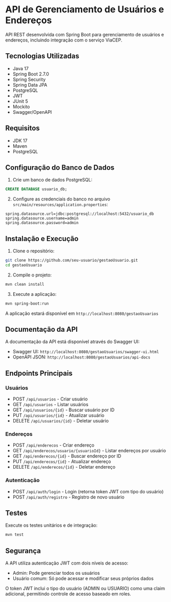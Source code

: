 # API de Gerenciamento de Usuários e Endereços

API REST desenvolvida com Spring Boot para gerenciamento de usuários e endereços, incluindo integração com o serviço ViaCEP.

## Tecnologias Utilizadas

- Java 17
- Spring Boot 2.7.0
- Spring Security
- Spring Data JPA
- PostgreSQL
- JWT
- JUnit 5
- Mockito
- Swagger/OpenAPI

## Requisitos

- JDK 17
- Maven
- PostgreSQL

## Configuração do Banco de Dados

1. Crie um banco de dados PostgreSQL:
```sql
CREATE DATABASE usuario_db;
```

2. Configure as credenciais do banco no arquivo `src/main/resources/application.properties`:
```properties
spring.datasource.url=jdbc:postgresql://localhost:5432/usuario_db
spring.datasource.username=admin
spring.datasource.password=admin
```

## Instalação e Execução

1. Clone o repositório:
```bash
git clone https://github.com/seu-usuario/gestaoUsuario.git
cd gestaoUsuario
```

2. Compile o projeto:
```bash
mvn clean install
```

3. Execute a aplicação:
```bash
mvn spring-boot:run
```

A aplicação estará disponível em `http://localhost:8080/gestaoUsuarios`

## Documentação da API

A documentação da API está disponível através do Swagger UI:
- Swagger UI: `http://localhost:8080/gestaoUsuarios/swagger-ui.html`
- OpenAPI JSON: `http://localhost:8080/gestaoUsuarios/api-docs`

## Endpoints Principais

### Usuários
- POST `/api/usuarios` - Criar usuário
- GET `/api/usuarios` - Listar usuários
- GET `/api/usuarios/{id}` - Buscar usuário por ID
- PUT `/api/usuarios/{id}` - Atualizar usuário
- DELETE `/api/usuarios/{id}` - Deletar usuário

### Endereços
- POST `/api/enderecos` - Criar endereço
- GET `/api/enderecos/usuario/{usuarioId}` - Listar endereços por usuário
- GET `/api/enderecos/{id}` - Buscar endereço por ID
- PUT `/api/enderecos/{id}` - Atualizar endereço
- DELETE `/api/enderecos/{id}` - Deletar endereço

### Autenticação
- POST `/api/auth/login` - Login (retorna token JWT com tipo do usuário)
- POST `/api/auth/registro` - Registro de novo usuário

## Testes

Execute os testes unitários e de integração:
```bash
mvn test
```

## Segurança

A API utiliza autenticação JWT com dois níveis de acesso:
- Admin: Pode gerenciar todos os usuários
- Usuário comum: Só pode acessar e modificar seus próprios dados

O token JWT inclui o tipo do usuário (ADMIN ou USUARIO) como uma claim adicional, permitindo controle de acesso baseado em roles.



